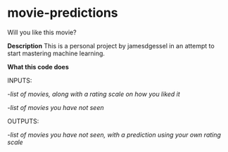 # movie-predictions
Will you like this movie? 

**Description**
This is a personal project by jamesdgessel in an attempt to start mastering machine learning. 

**What this code does**

INPUTS: 

-*list of movies, along with a rating scale on how you liked it*

-*list of movies you have not seen*
        
OUTPUTS: 

-*list of movies you have not seen, with a prediction using your own rating scale*

